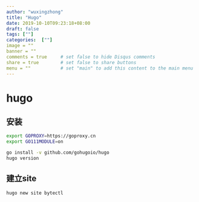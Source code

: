 ```yaml
---
author: "wuxingzhong"
title: "Hugo"
date: 2019-10-10T09:23:18+08:00
draft: false
tags: [""]
categories:  [""]
image = ""
banner = ""
comments = true     # set false to hide Disqus comments
share = true        # set false to share buttons
menu = ""           # set "main" to add this content to the main menu
---
```


# hugo

## 安装

```bash
export GOPROXY=https://goproxy.cn
export GO111MODULE=on

go install -v github.com/gohugoio/hugo
hugo version

```

## 建立site

```bash
hugo new site bytectl
```
